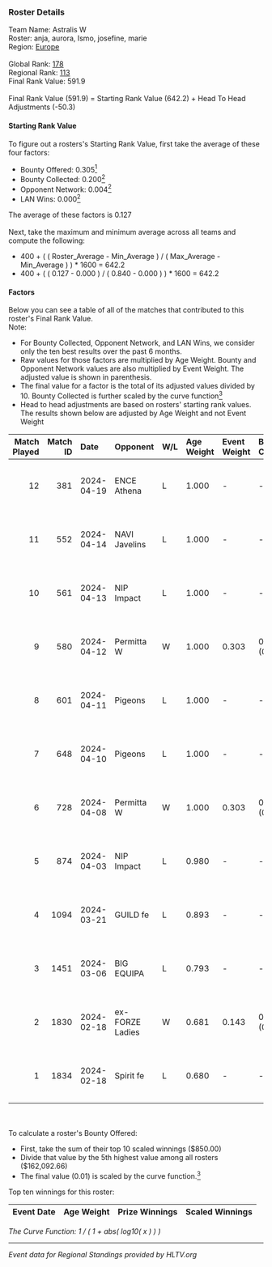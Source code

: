 ### Roster Details<br />
Team Name: Astralis W<br />
Roster: anja, aurora, Ismo, josefine, marie<br />
Region: [Europe]( ../standings_europe.md)<br />
<br />
Global Rank: [178](../standings_global.md)<br />
Regional Rank: [113]( ../standings_europe.md)<br />
Final Rank Value:  591.9<br />
<br />
Final Rank Value (591.9) = Starting Rank Value (642.2) + Head To Head Adjustments (-50.3)<br />

#### Starting Rank Value<br />
To figure out a rosters's Starting Rank Value, first take the average of these four factors:<br />
- Bounty Offered: 0.305[<sup>1</sup>](#table2)
- Bounty Collected: 0.200[<sup>2</sup>](#table1)
- Opponent Network: 0.004[<sup>2</sup>](#table1)
- LAN Wins: 0.000[<sup>2</sup>](#table1)

The average of these factors is 0.127<br />
<br />
Next, take the maximum and minimum average across all teams and compute the following:<br />
- 400 + ( ( Roster_Average - Min_Average ) / ( Max_Average - Min_Average ) ) * 1600 = 642.2
- 400 + ( ( 0.127 - 0.000 ) / ( 0.840 - 0.000 ) ) * 1600 = 642.2


#### Factors<br />
Below you can see a table of all of the matches that contributed to this roster's Final Rank Value.<br />
Note:<br />

- For Bounty Collected, Opponent Network, and LAN Wins, we consider only the ten best results over the past 6 months.
- Raw values for those factors are multiplied by Age Weight. Bounty and Opponent Network values are also multiplied by Event Weight. The adjusted value is shown in parenthesis.
- The final value for a factor is the total of its adjusted values divided by 10. Bounty Collected is further scaled by the curve function[<sup>3</sup>](#curveFunction)
- Head to head adjustments are based on rosters' starting rank values. The results shown below are adjusted by Age Weight and not Event Weight
<span id="table1"></span><br />


| Match Played | Match ID | Date       | Opponent        | W/L | Age Weight | Event Weight | Bounty Collected | Opponent Network | LAN Wins  | H2H Adj. | Roster                              |
| -: | -: | :- | :- | :- | :- | :- | :- | :- | :- | -: | :- |
|           12 |      381 | 2024-04-19 | ENCE Athena     | L   | 1.000      | -            | -                | -                | -         |   -13.79 | anja, aurora, Ismo, josefine, marie |
|           11 |      552 | 2024-04-14 | NAVI Javelins   | L   | 1.000      | -            | -                | -                | -         |    -7.28 | anja, aurora, Ismo, josefine, marie |
|           10 |      561 | 2024-04-13 | NIP Impact      | L   | 1.000      | -            | -                | -                | -         |    -9.37 | anja, aurora, Ismo, josefine, marie |
|            9 |      580 | 2024-04-12 | Permitta W      | W   | 1.000      | 0.303        | 0.000 (0.000)    | 0.044 (0.013)    | 0 (0.000) |    11.14 | anja, aurora, Ismo, josefine, marie |
|            8 |      601 | 2024-04-11 | Pigeons         | L   | 1.000      | -            | -                | -                | -         |    -5.33 | anja, aurora, Ismo, josefine, marie |
|            7 |      648 | 2024-04-10 | Pigeons         | L   | 1.000      | -            | -                | -                | -         |    -5.61 | anja, aurora, Ismo, josefine, marie |
|            6 |      728 | 2024-04-08 | Permitta W      | W   | 1.000      | 0.303        | 0.000 (0.000)    | 0.044 (0.013)    | 0 (0.000) |    10.73 | anja, aurora, Ismo, josefine, marie |
|            5 |      874 | 2024-04-03 | NIP Impact      | L   | 0.980      | -            | -                | -                | -         |   -10.72 | anja, aurora, Ismo, josefine, marie |
|            4 |     1094 | 2024-03-21 | GUILD fe        | L   | 0.893      | -            | -                | -                | -         |   -11.97 | anja, aurora, Ismo, josefine, marie |
|            3 |     1451 | 2024-03-06 | BIG EQUIPA      | L   | 0.793      | -            | -                | -                | -         |    -9.50 | anja, aurora, Ismo, josefine, marie |
|            2 |     1830 | 2024-02-18 | ex-FORZE Ladies | W   | 0.681      | 0.143        | 0.010 (0.001)    | 0.089 (0.009)    | 0 (0.000) |    11.37 | anja, aurora, Ismo, josefine, marie |
|            1 |     1834 | 2024-02-18 | Spirit fe       | L   | 0.680      | -            | -                | -                | -         |    -9.95 | anja, aurora, Ismo, josefine, marie |

<br />
<span id="table2"></span><br />
To calculate a roster's Bounty Offered:<br />

- First, take the sum of their top 10 scaled winnings ($850.00)
- Divide that value by the 5th highest value among all rosters ($162,092.66)
- The final value (0.01) is scaled by the curve function.[<sup>3</sup>](#curveFunction)

Top ten winnings for this roster:<br />

| Event Date | Age Weight | Prize Winnings | Scaled Winnings |
| :- | -: | :- | :- |


<span id="curveFunction"></span>_The Curve Function: 1 / ( 1 + abs( log10( x ) ) )_<br />

---
_Event data for Regional Standings provided by HLTV.org_<br />
